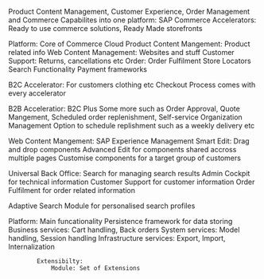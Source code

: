 Product Content Management, Customer Experience, Order Management and Commerce Capabilites into one platform: SAP Commerce
Accelerators: Ready to use commerce solutions, Ready Made storefronts

Platform: Core of Commerce Cloud
Product Content Mangement: Product related info
Web Content Management: Websites and stuff
Customer Support: Returns, cancellations etc
Order: Order Fulfilment 
Store Locators
Search Functionality
Payment frameworks

B2C Accelerator: For customers clothing etc
Checkout Process comes with every accelerator

B2B Acceleratior: B2C Plus Some more such as Order Approval, Quote Mangement, Scheduled order replenishment, Self-service Organization Management
Option to schedule replishment such as a weekly delivery etc

Web Content Mangement: SAP Experience Management
Smart Edit: Drag and drop components
Advanced Edit for components shared accross multiple pages
Customise components for a target group of customers

Universal Back Office:  Search for managing search results
                        Admin Cockpit for technical information
                        Customer Support for customer information
                        Order Fulfilment for order related information


Adaptive Search Module for personalised search profiles

Platform: Main funcationality
            Persistence framework for data storing
            Business services: Cart handling, Back orders
            System services: Model handling, Session handling
            Infrastructure services: Export, Import, Internalization

            Extensibilty: 
                Module: Set of Extensions